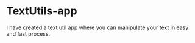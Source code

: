 # TextUtils-app
I have created a text util app where you can manipulate your text in easy and fast process.
